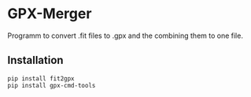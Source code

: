 # GPX-Merger

Programm to convert .fit files to .gpx and the combining them to one file.

## Installation

    pip install fit2gpx
    pip install gpx-cmd-tools

